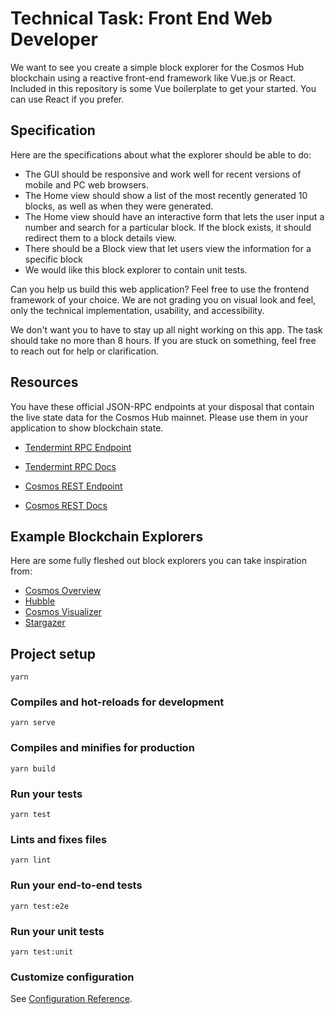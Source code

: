 # Technical Task: Front End Web Developer

We want to see you create a simple block explorer for the Cosmos Hub blockchain using a reactive front-end framework like Vue.js or React. Included in this repository is some Vue boilerplate to get your started. You can use React if you prefer.

## Specification

Here are the specifications about what the explorer should be able to do:

* The GUI should be responsive and work well for recent versions of mobile and PC web browsers.
* The Home view should show a list of the most recently generated 10 blocks, as well as when they were generated.
* The Home view should have an interactive form that lets the user input a number and search for a particular block. If the block exists, it should redirect them to a block details view.
* There should be a Block view that let users view the information for a specific block
* We would like this block explorer to contain unit tests.

Can you help us build this web application? Feel free to use the frontend framework of your choice. We are not grading you on visual look and feel, only the technical implementation, usability, and accessibility.

We don't want you to have to stay up all night working on this app. The task should take no more than 8 hours. If you are stuck on something, feel free to reach out for help or clarification.

## Resources

You have these official JSON-RPC endpoints at your disposal that contain the live state data for the Cosmos Hub mainnet. Please use them in your application to show blockchain state.

* [Tendermint RPC Endpoint](https://rpc.nylira.net)
* [Tendermint RPC Docs](https://tendermint.com/rpc)

* [Cosmos REST Endpoint](https://lcd.nylira.net)
* [Cosmos REST Docs](https://cosmos.network/rpc)

## Example Blockchain Explorers

Here are some fully fleshed out block explorers you can take inspiration from:

* [Cosmos Overview](https://cosmos-overview.genesislab.net)
* [Hubble](https://hubble.figment.network)
* [Cosmos Visualizer](https://nylira.net/3d)
* [Stargazer](https://stargazer.certus.one)

## Project setup
```
yarn
```

### Compiles and hot-reloads for development
```
yarn serve
```

### Compiles and minifies for production
```
yarn build
```

### Run your tests
```
yarn test
```

### Lints and fixes files
```
yarn lint
```

### Run your end-to-end tests
```
yarn test:e2e
```

### Run your unit tests
```
yarn test:unit
```

### Customize configuration
See [Configuration Reference](https://cli.vuejs.org/config/).

